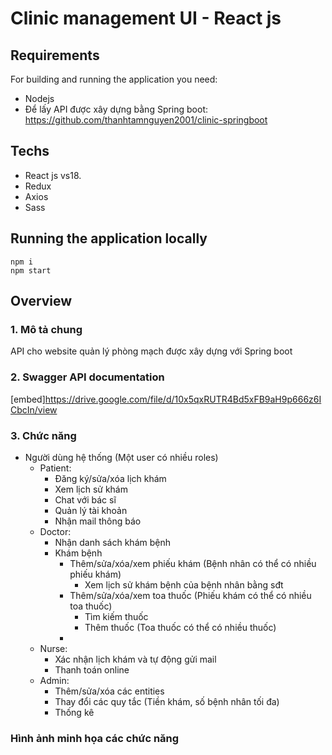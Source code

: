 ﻿# Clinic management UI - React js

## Requirements

For building and running the application you need:

-   Nodejs
-   Để lấy API được xây dựng bằng Spring boot: https://github.com/thanhtamnguyen2001/clinic-springboot

## Techs

-   React js vs18.
-   Redux
-   Axios
-   Sass

## Running the application locally

```shell
npm i
npm start
```

## Overview

### 1. Mô tả chung

API cho website quản lý phòng mạch được xây dựng với Spring boot

### 2. Swagger API documentation

[embed]https://drive.google.com/file/d/10x5qxRUTR4Bd5xFB9aH9p666z6ICbcIn/view

### 3. Chức năng

-   Người dùng hệ thống (Một user có nhiều roles)
    -   Patient:
        -   Đăng ký/sửa/xóa lịch khám
        -   Xem lịch sử khám
        -   Chat với bác sĩ
        -   Quản lý tài khoản
        -   Nhận mail thông báo
    -   Doctor:
        -   Nhận danh sách khám bệnh
        -   Khám bệnh
            -   Thêm/sửa/xóa/xem phiếu khám (Bệnh nhân có thể có nhiều phiếu khám)
                -   Xem lịch sử khám bệnh của bệnh nhân bằng sđt
            -   Thêm/sửa/xóa/xem toa thuốc (Phiếu khám có thể có nhiều toa thuốc)
                -   Tìm kiếm thuốc
                -   Thêm thuốc (Toa thuốc có thể có nhiều thuốc)
            -
    -   Nurse:
        -   Xác nhận lịch khám và tự động gửi mail
        -   Thanh toán online
    -   Admin:
        -   Thêm/sửa/xóa các entities
        -   Thay đổi các quy tắc (Tiền khám, số bệnh nhân tối đa)
        -   Thống kê

### Hình ảnh minh họa các chức năng
